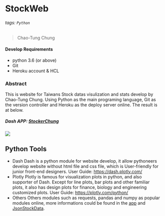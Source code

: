 # StockWeb
###### tags: `Python`
>Chao-Tung Chung

#### Develop Requirements
- python 3.6 (or above)
- Git
- Heroku account & HCL

### Abstract
This is website for Taiwans Stock datas visulization and stats develop by Chao-Tung Chung. Using Python as the main programing language, Git as the version controller and Heroku as the deploy server online. The result is at below.
##### Dash APP: [StockerChung][app]

![](https://i.imgur.com/wLgK5wO.png)

## Python Tools
- Dash
 Dash is a python module for website develop, it allow pythoneers develop website without html file and css file, which is User-friendly for junior front-end designers.
 User Guide: https://dash.plotly.com/
- Plotly
 Plotly is famous for visualization plots in python, and also supporter of Dash. Except for line plots, bar plots and other familiar plots, it also has design plots for finance, biology and engineering customized plots.
 User Guide: https://plotly.com/python/
- Others
Others modules such as requests, pandas and numpy as popular modules online, more informations could be found in the [app][appfile] and [JsonStockData][JsonStockData.py].



[app]: <https://stockerchung.herokuapp.com/>
[appfile]:<https://github.com/chungct861106/StockWeb/blob/main/app.py>
[JsonStockData.py]: <https://github.com/chungct861106/StockWeb/blob/main/JsonStockData.py>
